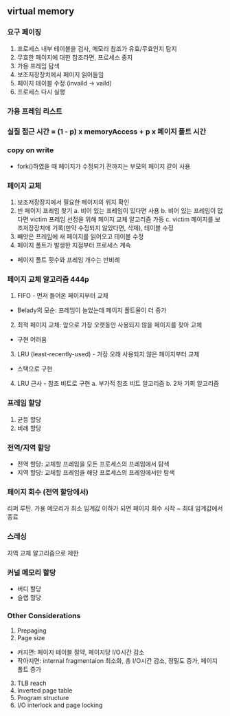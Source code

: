 ## virtual memory

### 요구 페이징
1. 프로세스 내부 테이블을 검사, 메모리 참조가 유효/무효인지 탐지
2. 무효한 페이지에 대한 참조라면, 프로세스 중지
3. 가용 프레임 탐색
4. 보조저장장치에서 페이지 읽어들임
5. 페이지 테이블 수정 (invaild -> vaild)
6. 프로세스 다시 실행

### 가용 프레임 리스트

### 실질 접근 시간 = (1 - p) x memoryAccess + p x 페이지 폴트 시간

### copy on write

- fork()하였을 때 페이지가 수정되기 전까지는 부모의 페이지 같이 사용

### 페이지 교체
1. 보조저장장치에서 필요한 페이지의 위치 확인
2. 빈 페이지 프레임 찾기
	a. 비어 있는 프레임이 있다면 사용
	b. 비어 있는 프레임이 없다면 victim 프레임 선정을 위해 페이지 교체 알고리즘 가동
	c. victim 페이지를 보조저장장치에 기록(만약 수정되지 않았다면, 삭제), 테이블 수정
3. 빼앗은 프레임에 새 페이지를 읽어오고 테이블 수정
4. 페이지 폴트가 발생한 지점부터 프로세스 계속

- 페이지 폴트 횟수와 프레임 개수는 반비례

### 페이지 교체 알고리즘 444p
1. FIFO - 먼저 들어온 페이지부터 교체 
- Belady의 모순: 프레임이 늘었는데 페이지 폴트율이 더 증가
  
2. 최적 페이지 교체: 앞으로 가장 오랫동안 사용되지 않을 페이지를 찾아 교체
- 구현 어려움
  
3. LRU (least-recently-used) - 가장 오래 사용되지 않은 페이지부터 교체
- 스택으로 구현

4. LRU 근사 - 참조 비트로 구현
	a. 부가적 참조 비트 알고리즘
	b. 2차 기회 알고리즘

### 프레임 할당
1. 균등 할당
2. 비례 할당

### 전역/지역 할당
- 전역 할당: 교체할 프레임을 모든 프로세스의 프레임에서 탐색
- 지역 할당: 교체할 프레임을 해당 프로세스의 프레임에서만 탐색
  
### 페이지 회수 (전역 할당에서)
리퍼 루틴. 가용 메모리가 최소 임계값 이하가 되면 페이지 회수 시작 ~ 최대 임계값에서 종료

### 스레싱
지역 교체 알고리즘으로 제한

### 커널 메모리 할당
- 버디 할당
- 슬랩 할당
  
### Other Considerations
1. Prepaging 
2. Page size
- 커지면: 페이지 테이블 절약, 페이지당 I/O시간 감소
- 작아지면: internal fragmentaion 최소화, 총 I/O시간 감소, 정밀도 증가, 페이지 폴트 증가
3. TLB reach
4. Inverted page table
5. Program structure
6. I/O interlock and page locking